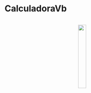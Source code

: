 # CalculadoraVb
<html>
<center>
  <div>
    <br>
    <img src="https://github.com/jmansilla-2014056/galery/blob/master/Nueva%20carpeta/VBCALC_0.png" width="23%" height="23%"/>
    <br>
    </center>
  </div>
<center>
